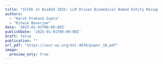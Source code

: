 ```yaml
---
title: "SCIRE at BioASQ 2025: LLM Driven Biomedical Named Entity Recognition for GutBrainIE 2025"
authors:
  - "Harsh Prakash Gupta"
  - "Ritwik Banerjee"
date: '2025-01-01T00:00:00Z'
publishDate: '2025-01-01T00:00:00Z'
draft: false
publication: ""
url_pdf: "https://ceur-ws.org/Vol-4038/paper_18.pdf"
image:
  preview_only: true
---
```

